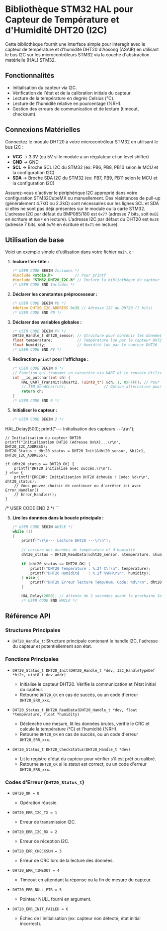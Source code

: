 # Bibliothèque STM32 HAL pour Capteur de Température et d'Humidité DHT20 (I2C)

Cette bibliothèque fournit une interface simple pour interagir avec le capteur de température et d'humidité DHT20 d'Aosong (ASAIR) en utilisant le bus I2C sur les microcontrôleurs STM32 via la couche d'abstraction matérielle (HAL) STM32.

## Fonctionnalités

*   Initialisation du capteur via I2C.
*   Vérification de l'état et de la calibration initiale du capteur.
*   Lecture de la température en degrés Celsius (°C).
*   Lecture de l'humidité relative en pourcentage (%RH).
*   Gestion des erreurs de communication et de lecture (timeout, checksum).

## Connexions Matérielles

Connectez le module DHT20 à votre microcontrôleur STM32 en utilisant le bus I2C :

*   **VCC** -> 3.3V (ou 5V si le module a un régulateur et un level shifter)
*   **GND** -> GND
*   **SCL** -> Broche SCL I2C du STM32 (ex: PB6, PB8, PB10 selon le MCU et la configuration I2C)
*   **SDA** -> Broche SDA I2C du STM32 (ex: PB7, PB9, PB11 selon le MCU et la configuration I2C)

Assurez-vous d'activer le périphérique I2C approprié dans votre configuration STM32CubeMX ou manuellement. Des résistances de pull-up (généralement 4.7kΩ ou 2.2kΩ) sont nécessaires sur les lignes SCL et SDA si elles ne sont pas déjà présentes sur le module ou la carte STM32. L'adresse I2C par défaut du BMP085/180 est `0x77` (adresse 7 bits, soit `0xEE` en écriture et `0xEF` en lecture).
L'adresse I2C par défaut du DHT20 est `0x38` (adresse 7 bits, soit `0x70` en écriture et `0x71` en lecture).

## Utilisation de base

Voici un exemple simple d'utilisation dans votre fichier `main.c` :

1.  **Inclure l'en-tête :**

    ```c
    /* USER CODE BEGIN Includes */
    #include <stdio.h>          // Pour printf
    #include "STM32_DHT20_I2C.h" // Inclure la bibliothèque du capteur DHT20
    /* USER CODE END Includes */
    ```

2.  **Déclarer les constantes préprocesseur :**

    ```c 
    /* USER CODE BEGIN PD */
    #define DHT20_I2C_ADDRESS 0x38 // Adresse I2C du DHT20 (7 bits)
    /* USER CODE END PD */
    ```

3.  **Déclarer des variables globales :**

    ```c
    /* USER CODE BEGIN PV */
    DHT20_Handle_t dht20_sensor; // Structure pour contenir les données du capteur DHT20
    float temperature;           // Température lue par le capteur DHT20
    float humidity;              // Humidité lue par le capteur DHT20
    /* USER CODE END PV */
    ```

3.  **Redirection `printf` pour l'affichage :**
    ```c
    /* USER CODE BEGIN 0 */
    // Fonction qui transmet un caractère via UART et le renvoie.Utilisé pour la sortie standard (printf).
    int __io_putchar(int ch) {
        HAL_UART_Transmit(&huart2, (uint8_t*) &ch, 1, 0xFFFF); // Pour Envoyer le caractère via UART
        // ITM_SendChar(ch);                 // Option alternative pour envoyer le caractère via ITM
        return ch;
    }
    /* USER CODE END 0 */
    ```

4.  **Initialiser le capteur :**

    ```c
    /* USER CODE BEGIN 2 */
  HAL_Delay(500);
    printf("--- Initialisation des capteurs ---\r\n");
    
    // Initialisation du capteur DHT20
    printf("Initialisation DHT20 (Adresse 0x%X)...\r\n", DHT20_I2C_ADDRESS);
    DHT20_Status_t dht20_status = DHT20_Init(&dht20_sensor, &hi2c1, DHT20_I2C_ADDRESS);
    
    if (dht20_status == DHT20_OK) {
        printf("DHT20 initialisé avec succès.\r\n");
    } else {
        printf("ERREUR: Initialisation DHT20 échouée ! Code: %d\r\n", dht20_status);
        // Vous pouvez choisir de continuer ou d'arrêter ici avec Error_Handler()
        // Error_Handler();
    }
  /* USER CODE END 2 */
    ```


5.  **Lire les données dans la boucle principale :**
    ```c
    /* USER CODE BEGIN WHILE */
    while (1)
    {
        printf("\r\n--- Lecture DHT20 ---\r\n");
        
        // Lecture des données de température et d'humidité
        dht20_status = DHT20_ReadData(&dht20_sensor, &temperature, &humidity);
        
        if (dht20_status == DHT20_OK) {
            printf("DHT20 Température : %.2f C\r\n", temperature);
            printf("DHT20 Humidité    : %.2f %%RH\r\n", humidity);
        } else {
            printf("DHT20 Erreur lecture Temp/Hum. Code: %d\r\n", dht20_status);
        }

        HAL_Delay(2000); // Attente de 2 secondes avant la prochaine lecture
        /* USER CODE END WHILE */
    ```

## Référence API

### Structures Principales
*   `DHT20_Handle_t`: Structure principale contenant le handle I2C, l'adresse du capteur et potentiellement son état.


### Fonctions Principales

*   `DHT20_Status_t DHT20_Init(DHT20_Handle_t *dev, I2C_HandleTypeDef *hi2c, uint8_t dev_addr)`
    *   Initialise le capteur DHT20. Vérifie la communication et l'état initial du capteur.
    *   Retourne `DHT20_OK` en cas de succès, ou un code d'erreur `DHT20_ERR_xxx`.

*   `DHT20_Status_t DHT20_ReadData(DHT20_Handle_t *dev, float *temperature, float *humidity)`
    *   Déclenche une mesure, lit les données brutes, vérifie le CRC et calcule la température (°C) et l'humidité (%RH).
    *   Retourne `DHT20_OK` en cas de succès, ou un code d'erreur `DHT20_ERR_xxx`.

*   `DHT20_Status_t DHT20_CheckStatus(DHT20_Handle_t *dev)`
    *   Lit le registre d'état du capteur pour vérifier s'il est prêt ou calibré.
    *   Retourne `DHT20_OK` si le statut est correct, ou un code d'erreur `DHT20_ERR_xxx`.


### Codes d'Erreur (`DHT20_Status_t`)

*   `DHT20_OK = 0`
    *   Opération réussie.

*   `DHT20_ERR_I2C_TX = 1`
    *   Erreur de transmission I2C.

*   `DHT20_ERR_I2C_RX = 2`
    *   Erreur de réception I2C.

*   `DHT20_ERR_CHECKSUM = 3`
    *   Erreur de CRC lors de la lecture des données.

*   `DHT20_ERR_TIMEOUT = 4`
    *   Timeout en attendant la réponse ou la fin de mesure du capteur.

*   `DHT20_ERR_NULL_PTR = 5`
    *   Pointeur NULL fourni en argument.

*   `DHT20_ERR_INIT_FAILED = 6`
    *   Échec de l'initialisation (ex: capteur non détecté, état initial incorrect).
